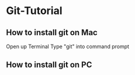 # Git-Tutorial

## How to install git on Mac

Open up Terminal
Type "git" into command prompt

## How to install git on PC
